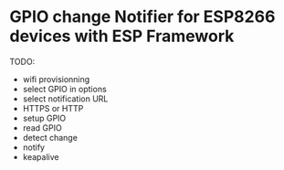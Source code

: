 # GPIO change Notifier for ESP8266 devices with ESP Framework

TODO:
- wifi provisionning
- select GPIO in options
- select notification URL
- HTTPS or HTTP
- setup GPIO
- read GPIO
- detect change
- notify
- keapalive
